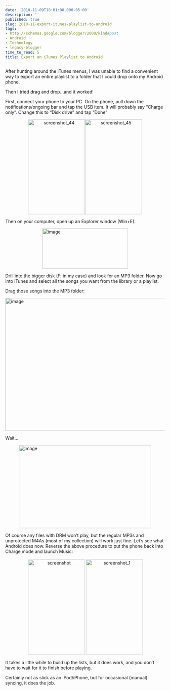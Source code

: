 ```yaml
---
date: '2010-11-09T18:01:00.000-05:00'
description: ''
published: true
slug: 2010-11-export-itunes-playlist-to-android
tags:
- http://schemas.google.com/blogger/2008/kind#post
- Android
- Technology
- legacy-blogger
time_to_read: 5
title: Export an iTunes Playlist to Android
---
```


<p>After hunting around the iTunes menus, I was unable to find a convenient way to export an entire playlist to a folder that I could drop onto my Android phone.</p>  <p>Then I tried drag and drop…and it worked!</p>  <p>First, connect your phone to your PC. On the phone, pull down the notifications/ongoing bar and tap the USB item. It will probably say “Charge only”. Change this to “Disk drive” and tap “Done”</p>  <p align="center"><img alt="screenshot_44" height="300" src="http://lh4.ggpht.com/_IKD9WtY5kxU/TNl-akw0sPI/AAAAAAAABOg/hgtPjKYRies/screenshot_44%5B3%5D.png?imgmax=800" style="margin: 0px; display: inline;" title="screenshot_44" width="180" /><img alt="screenshot_45" height="300" src="http://lh6.ggpht.com/_IKD9WtY5kxU/TNl-a0fVPoI/AAAAAAAABOk/60ilvgZRO7A/screenshot_45%5B3%5D.png?imgmax=800" style="margin: 0px; display: inline;" title="screenshot_45" width="180" /></p>  <p>Then on your computer, open up an Explorer window (Win+E):</p>  <p><img alt="image" height="127" src="http://lh3.ggpht.com/_IKD9WtY5kxU/TNl-bkzvPXI/AAAAAAAABOo/RexaX4U5W3U/image%5B5%5D.png?imgmax=800" style="margin: 0px auto; display: block; float: none;" title="image" width="271" /></p>  <p>Drill into the bigger disk (F: in my case) and look for an MP3 folder. Now go into iTunes and select all the songs you want from the library or a playlist. </p>  <p>Drag those songs into the MP3 folder:</p>  <p><img alt="image" height="420" src="http://lh5.ggpht.com/_IKD9WtY5kxU/TNl-b8T8J_I/AAAAAAAABOs/t6fLsrwt9A0/image%5B9%5D.png?imgmax=800" style="margin: 0px auto; display: block; float: none;" title="image" width="700" /></p>  <p>Wait…</p>  <p><img alt="image" height="263" src="http://lh6.ggpht.com/_IKD9WtY5kxU/TNl-cYXL4sI/AAAAAAAABOw/T9arjCj7-nU/image%5B2%5D.png?imgmax=800" style="margin: 0px auto; display: block; float: none;" title="image" width="418" /></p>  <p>Of course any files with DRM won’t play, but the regular MP3s and unprotected M4As (most of my collection) will work just fine. Let’s see what Android does now. Reverse the above procedure to put the phone back into Charge mode and launch Music:</p>  <p align="center"><img alt="screenshot" height="300" src="http://lh5.ggpht.com/_IKD9WtY5kxU/TNl-c9SAhGI/AAAAAAAABO0/zkgXEsJCYGw/screenshot%5B3%5D.png?imgmax=800" style="margin: 3px; display: inline;" title="screenshot" width="180" /><img alt="screenshot_1" height="300" src="http://lh4.ggpht.com/_IKD9WtY5kxU/TNl-dteISEI/AAAAAAAABO4/P7x2roStIx8/screenshot_1%5B3%5D.png?imgmax=800" style="margin: 0px; display: inline;" title="screenshot_1" width="180" /></p>  <p>It takes a little while to build up the lists, but it does work, and you don’t have to wait for it to finish before playing.</p>  <p>Certainly not as slick as an iPod/iPhone, but for occasional (manual) syncing, it does the job.</p>